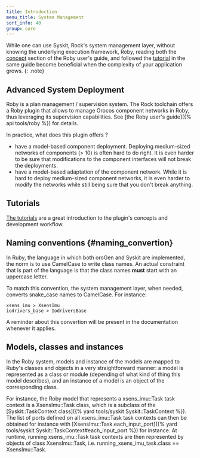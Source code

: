 ```yaml
---
title: Introduction
menu_title: System Management
sort_info: 40
group: core
---
```


While one can use Syskit, Rock's system management layer, without knowing the
underlying execution framework, Roby, reading both the
[concept](http://rock-robotics.org/api/tools/roby/concepts/index.html) section
of the Roby user's guide, and followed the
[tutorial](http://rock-robotics.org/api/tools/roby/tutorial/index.html) in the
same guide become beneficial when the complexity of your application grows.
{: .note}

Advanced System Deployment
--------------------------

Roby is a plan management / supervision system. The Rock toolchain offers
a Roby plugin that allows to manage Orocos component networks in Roby, thus
leveraging its supervision capabilities. See [the Roby user's
guide]({% api tools/roby %}) for details.

In practice, what does this plugin offers ?

 * have a model-based component deployment. Deploying medium-sized networks of
   components (> 10) is often hard to do right. It is even harder to be sure
   that modifications to the component interfaces will not break the
   deployments.
 * have a model-based adaptation of the component network. While it is hard to
   deploy medium-sized component networks, it is even harder to modify the
   networks while still being sure that you don't break anything.


Tutorials
---------

[The tutorials](../system_management_tutorials/index.html) are a great introduction to the
plugin's concepts and development workflow.

Naming conventions {#naming_convertion}
------------------
In Ruby, the language in which both oroGen and Syskit are
implemented, the norm is to use CamelCase to write class names. An actual
constraint that is part of the language is that the class names __must__ start
with an uppercase letter.

To match this convention, the system management layer, when needed, converts
snake_case names to CamelCase. For instance:

    xsens_imu > XsensImu
    iodrivers_base > IodriversBase

A reminder about this convertion will be present in the documentation whenever
it applies.

Models, classes and instances
-----------------------------
In the Roby system, models and instance of the models are mapped to Ruby's
classes and objects in a very straightforward manner: a model is represented as
a class or module (depending of what kind of thing this model describes), and an
instance of a model is an object of the corresponding class.

For instance, the Roby model that represents a xsens_imu::Task task context is a
XsensImu::Task class, which is a subclass of the [Syskit::TaskContext class]({% yard tools/syskit
Syskit::TaskContext %}). The list of
ports defined on all xsens_imu::Task task contexts can then be obtained for
instance with [XsensImu::Task.each_input_port]({% yard tools/syskit
Syskit::TaskContext#each_input_port %}) for instance. At runtime, running
xsens_imu::Task task contexts are then represented by objects of class
XsensImu::Task, i.e. running_xsens_imu_task.class == XsensImu::Task.

